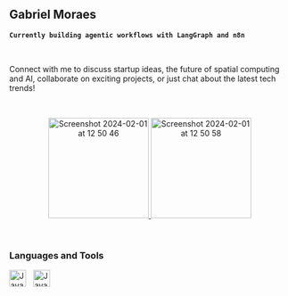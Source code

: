 ## Gabriel Moraes  
**`Currently building agentic workflows with LangGraph and n8n`**

&nbsp;

Connect with me to discuss startup ideas, the future of spatial computing and AI, collaborate on exciting projects, or just chat about the latest tech trends!

&nbsp;

<p align="center">
  <a href="https://gmoraes.lol">
   <img width="180" alt="Screenshot 2024-02-01 at 12 50 46" src="https://github.com/GabrielM33/GabrielM33/assets/123421871/d01c4e55-6b59-48cd-af58-b85073175cbe">
   <a href="https://linkedin.com/in/g-moraes">
   <img width="180" alt="Screenshot 2024-02-01 at 12 50 58" src="https://github.com/GabrielM33/GabrielM33/assets/123421871/97a9289a-eabc-454e-9f95-ce0b63738ce1">
  </a>
</p>

&nbsp;

### Languages and Tools

  <img align="left" alt="Java" width="30px" style="padding-right:10px;" src="https://cdn.jsdelivr.net/gh/devicons/devicon/icons/csharp/csharp-original.svg" />
  <img align="left" alt="Java" width="30px" style="padding-right:10px;" src="https://cdn.jsdelivr.net/gh/devicons/devicon/icons/python/python-original.svg" />
